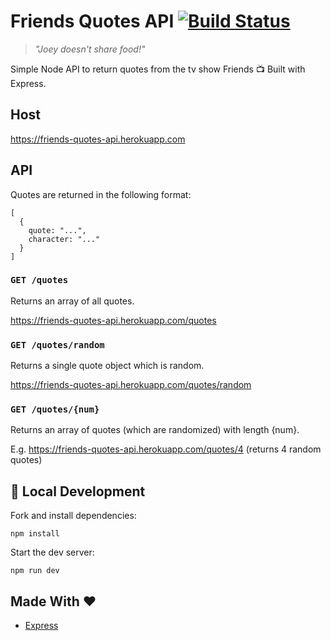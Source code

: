 # Friends Quotes API [![Build Status](https://travis-ci.org/melanieseltzer/friends-quotes-api.svg?branch=master)](https://travis-ci.org/melanieseltzer/friends-quotes-api)

> *"Joey doesn't share food!"*

Simple Node API to return quotes from the tv show Friends 📺 Built with Express.

## Host

https://friends-quotes-api.herokuapp.com

## API

Quotes are returned in the following format:

```
[
  {
    quote: "...",
    character: "..."
  }
]
```

### `GET /quotes`

Returns an array of all quotes.

https://friends-quotes-api.herokuapp.com/quotes

### `GET /quotes/random`

Returns a single quote object which is random.

https://friends-quotes-api.herokuapp.com/quotes/random

### `GET /quotes/{num}`

Returns an array of quotes (which are randomized) with length {num}.

E.g. https://friends-quotes-api.herokuapp.com/quotes/4 (returns 4 random quotes)

## 🚀 Local Development

Fork and install dependencies:

`npm install`

Start the dev server:

`npm run dev`

## Made With ❤️

- [Express](https://expressjs.com/)
